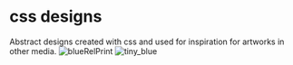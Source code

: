 # css designs

Abstract designs created with css and used for inspiration for artworks in other media.
![blueRelPrint](https://github.com/j-kincaid/css_designs/assets/11914762/bcba704f-1879-4752-ab25-87f7d28806c2)
![tiny_blue](https://github.com/j-kincaid/css_designs/assets/11914762/96dad3ed-0481-463b-ac76-91f6f626cfdc)
